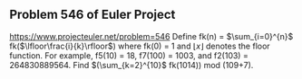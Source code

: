 ## Problem 546 of Euler Project 
https://www.projecteuler.net/problem=546
Define fk(n) = $\sum_{i=0}^{n}$ fk($\lfloor\frac{i}{k}\rfloor$) where fk(0) = 1 and $\lfloor x \rfloor$ denotes the floor function.
For example, f5(10) = 18, f7(100) = 1003, and f2(103) = 264830889564.
Find $(\sum_{k=2}^{10}$ fk(1014)$)$ mod (109+7).